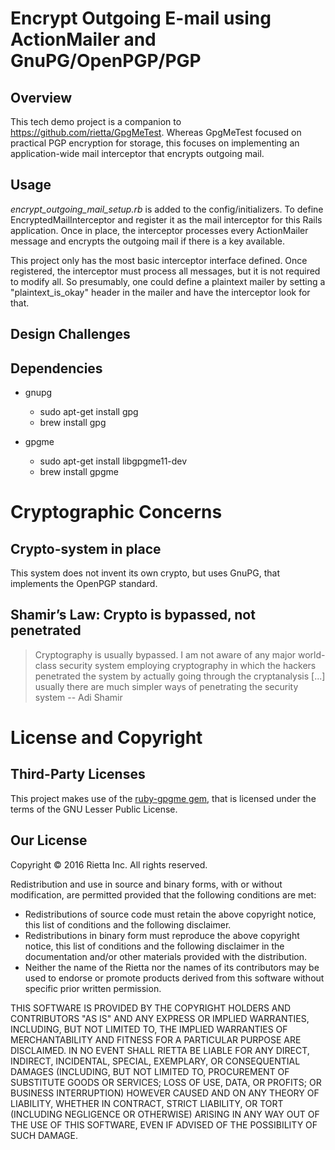 # Encrypt Outgoing E-mail using ActionMailer and GnuPG/OpenPGP/PGP

## Overview
This tech demo project is a companion to https://github.com/rietta/GpgMeTest. Whereas GpgMeTest
focused on practical PGP encryption for storage, this focuses on implementing an application-wide
mail interceptor that encrypts outgoing mail.

## Usage
*encrypt_outgoing_mail_setup.rb* is added to the config/initializers. To define EncryptedMailInterceptor
and register it as the mail interceptor for this Rails application. Once in place, the interceptor processes
every ActionMailer message and encrypts the outgoing mail if there is a key available.

This project only has the most basic interceptor interface defined. Once registered, the interceptor
must process all messages, but it is not required to modify all. So presumably, one could define a plaintext mailer
by setting a "plaintext_is_okay" header in the mailer and have the interceptor look for that.

## Design Challenges


## Dependencies
- gnupg
  - sudo apt-get install gpg
  - brew install gpg

- gpgme
  - sudo apt-get install libgpgme11-dev
  - brew install gpgme


# Cryptographic Concerns

## Crypto-system in place
This system does not invent its own crypto, but uses GnuPG, that implements the OpenPGP standard.

## Shamir’s Law: Crypto is bypassed, not penetrated
> Cryptography is usually bypassed. I am not aware of any major world-class security system employing cryptography in which the hackers penetrated the system by actually going through the cryptanalysis [...] usually there are much simpler ways of penetrating the security system -- Adi Shamir


# License and Copyright
## Third-Party Licenses
This project makes use of the [ruby-gpgme gem](https://github.com/ueno/ruby-gpgme/), that is licensed under the terms of the GNU Lesser Public License.

## Our License
Copyright © 2016 Rietta Inc. All rights reserved.

Redistribution and use in source and binary forms, with or without modification, are permitted provided that the following conditions are met:
- Redistributions of source code must retain the above copyright notice, this list of conditions and the following disclaimer.
- Redistributions in binary form must reproduce the above copyright notice, this list of conditions and the following disclaimer in the documentation and/or other materials provided with the distribution.
- Neither the name of the Rietta nor the names of its contributors may be used to endorse or promote products derived from this software without specific prior written permission.

THIS SOFTWARE IS PROVIDED BY THE COPYRIGHT HOLDERS AND CONTRIBUTORS "AS IS" AND ANY EXPRESS OR IMPLIED WARRANTIES, INCLUDING, BUT NOT LIMITED TO, THE IMPLIED WARRANTIES OF MERCHANTABILITY AND FITNESS FOR A PARTICULAR PURPOSE ARE DISCLAIMED. IN NO EVENT SHALL RIETTA BE LIABLE FOR ANY DIRECT, INDIRECT, INCIDENTAL, SPECIAL, EXEMPLARY, OR CONSEQUENTIAL DAMAGES (INCLUDING, BUT NOT LIMITED TO, PROCUREMENT OF SUBSTITUTE GOODS OR SERVICES; LOSS OF USE, DATA, OR PROFITS; OR BUSINESS INTERRUPTION) HOWEVER CAUSED AND ON ANY THEORY OF LIABILITY, WHETHER IN CONTRACT, STRICT LIABILITY, OR TORT (INCLUDING NEGLIGENCE OR OTHERWISE) ARISING IN ANY WAY OUT OF THE USE OF THIS SOFTWARE, EVEN IF ADVISED OF THE POSSIBILITY OF SUCH DAMAGE.
